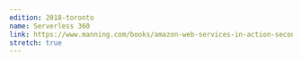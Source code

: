 ```yaml
---
edition: 2018-toronto
name: Serverless 360
link: https://www.manning.com/books/amazon-web-services-in-action-second-edition
stretch: true
---
```


